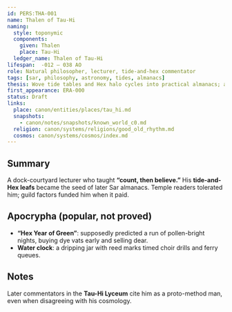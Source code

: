 ```yaml
---
id: PERS:THA-001
name: Thalen of Tau-Hi
naming:
  style: toponymic
  components:
    given: Thalen
    place: Tau-Hi
  ledger_name: Thalen of Tau-Hi
lifespan:  -012 – 038 AO
role: Natural philosopher, lecturer, tide-and-hex commentator
tags: [sar, philosophy, astronomy, tides, almanacs]
thesis: Wove tide tables and Hex halo cycles into practical almanacs; apocrypha credits him with “predicting” a green-moon season and cornering dye futures.
first_appearance: ERA-000
status: Draft
links:
  place: canon/entities/places/tau_hi.md
  snapshots:
    - canon/notes/snapshots/known_world_c0.md
  religion: canon/systems/religions/good_old_rhythm.md
  cosmos: canon/systems/cosmos/index.md
---
```


## Summary
A dock-courtyard lecturer who taught **“count, then believe.”** His **tide-and-Hex leafs** became the seed of later Sar almanacs. Temple readers tolerated him; guild factors funded him when it paid.

## Apocrypha (popular, not proved)
- **“Hex Year of Green”**: supposedly predicted a run of pollen-bright nights, buying dye vats early and selling dear.  
- **Water clock**: a dripping jar with reed marks timed choir drills and ferry queues.

## Notes
Later commentators in the **Tau-Hi Lyceum** cite him as a proto-method man, even when disagreeing with his cosmology.
